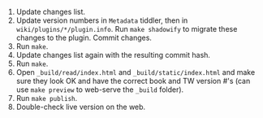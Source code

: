 1. Update changes list.
2. Update version numbers in `Metadata` tiddler, then in `wiki/plugins/*/plugin.info`.
   Run `make shadowify` to migrate these changes to the plugin.
   Commit changes.
3. Run `make`.
3. Update changes list again with the resulting commit hash.
4. Run `make`.
5. Open `_build/read/index.html` and `_build/static/index.html`
   and make sure they look OK and have the correct book and TW version #'s
   (can use `make preview` to web-serve the `_build` folder).
6. Run `make publish`.
7. Double-check live version on the web.
